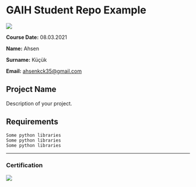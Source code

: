 # GAIH Student Repo Example
![](img/newlogo.png)

**Course Date:**  08.03.2021

**Name:** Ahsen

**Surname:** Küçük  

**Email:** ahsenkck35@gmail.com  

## Project Name
Description of your project.

## Requirements
```
Some python libraries
Some python libraries
Some python libraries
```
---

### Certification
![](img/TopLearnerCertificate.png)

